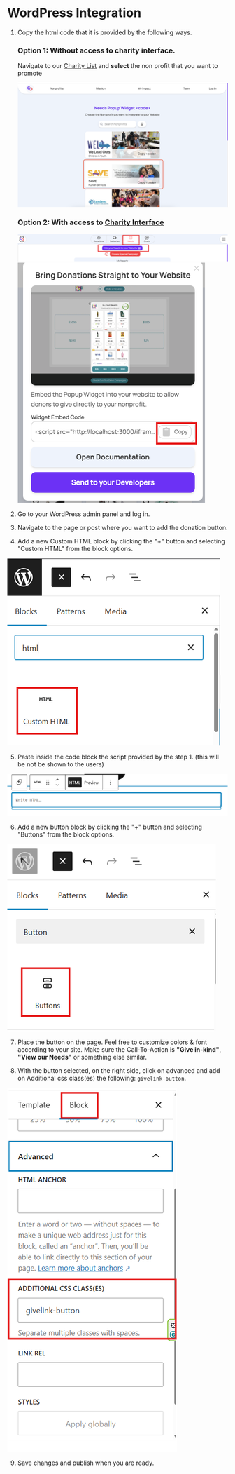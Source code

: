 # WordPress Integration

1. Copy the html code that it is provided by the following ways.

   ### Option 1: Without access to charity interface.

   Navigate to our [Charity List](https://givelink.app/charities/widget-gen) and <strong>select</strong> the non profit that you want to promote
   
   ![Copy Code](/assets/widget-gen.png)

   ### Option 2: With access to [Charity Interface](https://ci.givelink.app)

   ![Copy Code](/assets/ci-1.png)
   ![Copy Code](/assets/ci-2.png)

3. Go to your WordPress admin panel and log in.
4. Navigate to the page or post where you want to add the donation button.

5. Add a new Custom HTML block by clicking the "+" button and selecting "Custom HTML" from the block options.

![Add Custom HTML Block](/assets/wp/wp-code-insert.png)

5. Paste inside the code block the script provided by the step 1.
   (this will be not be shown to the users)

![Paste Code](/assets/wp/wp-code-paste.png)

6. Add a new button block by clicking the "+" button and selecting "Buttons" from the block options.

![Add Button Block](/assets/wp/wp-button-insert.png)

7. Place the button on the page. Feel free to customize colors & font according to your site. Make sure the Call-To-Action is <strong>"Give in-kind"</strong>, <strong>"View our Needs"</strong> or something else similar.

8. With the button selected, on the right side, click on advanced and add on Additional css class(es) the following: `givelink-button`.

![Add CSS Class](/assets/wp/wp-button-classname.png)

9. Save changes and publish when you are ready.
